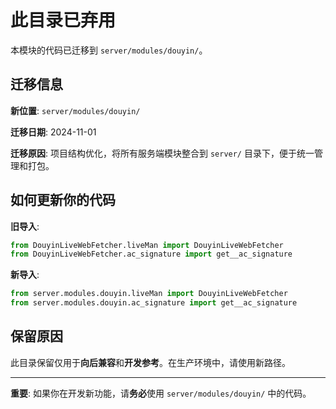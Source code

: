 # 此目录已弃用

本模块的代码已迁移到 `server/modules/douyin/`。

## 迁移信息

**新位置**: `server/modules/douyin/`

**迁移日期**: 2024-11-01

**迁移原因**: 项目结构优化，将所有服务端模块整合到 `server/` 目录下，便于统一管理和打包。

## 如何更新你的代码

**旧导入**:
```python
from DouyinLiveWebFetcher.liveMan import DouyinLiveWebFetcher
from DouyinLiveWebFetcher.ac_signature import get__ac_signature
```

**新导入**:
```python
from server.modules.douyin.liveMan import DouyinLiveWebFetcher
from server.modules.douyin.ac_signature import get__ac_signature
```

## 保留原因

此目录保留仅用于**向后兼容**和**开发参考**。在生产环境中，请使用新路径。

---

**重要**: 如果你在开发新功能，请**务必**使用 `server/modules/douyin/` 中的代码。

